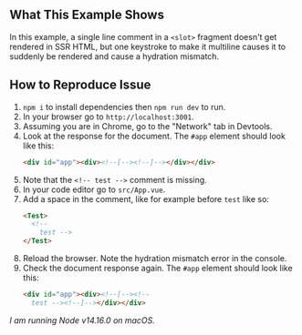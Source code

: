 ## What This Example Shows

In this example, a single line comment in a `<slot>` fragment doesn't get rendered in SSR HTML, but one keystroke to make it multiline causes it to suddenly be rendered and cause a hydration mismatch.


## How to Reproduce Issue

1.  `npm i` to install dependencies then `npm run dev` to run.
2.  In your browser go to `http://localhost:3001`.
3.  Assuming you are in Chrome, go to the "Network" tab in Devtools.
4.  Look at the response for the document. The `#app` element should look like this:
    ```html
    <div id="app"><div><!--[--><!--]--></div></div>
    ```
5.  Note that the `<!-- test -->` comment is missing.
6.  In your code editor go to `src/App.vue`.
7.  Add a space in the comment, like for example before `test` like so:
    ```html
    <Test>
      <!-- 
        test -->
    </Test>
    ```
8.  Reload the browser. Note the hydration mismatch error in the console.
9.  Check the document response again. The `#app` element should look like this:
    ```html
    <div id="app"><div><!--[--><!-- 
      test --><!--]--></div></div>
    ```

_I am running Node v14.16.0 on macOS._
